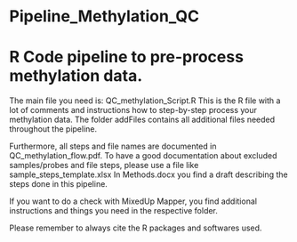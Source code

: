 # Pipeline_Methylation_QC
# R Code pipeline to pre-process methylation data.

The main file you need is: QC_methylation_Script.R
This is the R file with a lot of comments and instructions how to step-by-step process your methylation data.
The folder addFiles contains all additional files needed throughout the pipeline.

Furthermore, all steps and file names are documented in QC_methylation_flow.pdf.
To have a good documentation about excluded samples/probes and file steps, please use a file like sample_steps_template.xlsx
In Methods.docx you find a draft describing the steps done in this pipeline.

If you want to do a check with MixedUp Mapper, you find additional instructions and things you need in the respective folder.

Please remember to always cite the R packages and softwares used.
